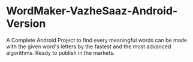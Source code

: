 # WordMaker-VazheSaaz-Android-Version
A Complete Android Project to find every meaningful words can be made with the given word's letters by the fastest and the most advanced algorithms. Ready to publish in the markets. 

